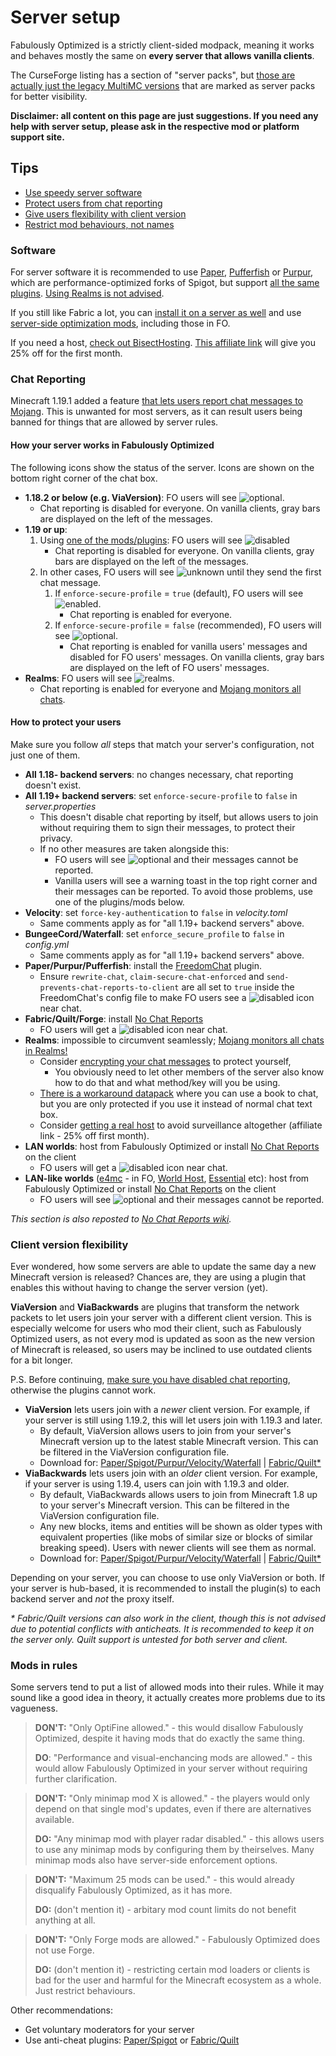 # Server setup

Fabulously Optimized is a strictly client-sided modpack, meaning it works and behaves mostly the same on **every server that allows vanilla clients**. 

The CurseForge listing has a section of "server packs", but [those are actually just the legacy MultiMC versions](vanilla-launcher-faq.md#what-is-the-multimc-zip) that are marked as server packs for better visibility.

**Disclaimer: all content on this page are just suggestions. If you need any help with server setup, please ask in the respective mod or platform support site.**

## Tips

* [Use speedy server software](#software)
* [Protect users from chat reporting](#chat-reporting)
* [Give users flexibility with client version](#client-version-flexibility)
* [Restrict mod behaviours, not names](#mods-in-rules)

### Software

For server software it is recommended to use [Paper](https://papermc.io), [Pufferfish](https://github.com/pufferfish-gg/Pufferfish) or [Purpur](https://github.com/PurpurMC/Purpur/), which are performance-optimized forks of Spigot, but support [all the same plugins](https://www.spigotmc.org/resources/categories/spigot.4/). [Using Realms is not advised](chat-reporting-faq.md#does-mojang-monitor-my-chats).

If you still like Fabric a lot, you can [install it on a server as well](https://fabricmc.net/use/?page=server) and use [server-side optimization mods](https://modrinth.com/mods?f=categories%3A%27optimization%27&g=categories%3A%27fabric%27&e=server), including those in FO.

If you need a host, [check out BisectHosting](https://www.bisecthosting.com/clients/aff.php?aff=2604). [This affiliate link](https://www.bisecthosting.com/clients/aff.php?aff=2604) will give you 25% off for the first month.

### Chat Reporting

Minecraft 1.19.1 added a feature [that lets users report chat messages to Mojang](chat-reporting-faq.md). This is unwanted for most servers, as it can result users being banned for things that are allowed by server rules.

#### How your server works in Fabulously Optimized

The following icons show the status of the server. Icons are shown on the bottom right corner of the chat box.

* **1.18.2 or below (e.g. ViaVersion)**: FO users will see ![optional](https://i.ibb.co/hstcjW7/neutral.png).
    * Chat reporting is disabled for everyone. On vanilla clients, gray bars are displayed on the left of the messages.
* **1.19 or up**:
    1. Using [one of the mods/plugins](#how-to-protect-your-users): FO users will see ![disabled](https://i.ibb.co/QDFzXCT/secure.png)
        * Chat reporting is disabled for everyone. On vanilla clients, gray bars are displayed on the left of the messages.
    2. In other cases, FO users will see ![unknown](https://i.ibb.co/Yb1n6fW/unknown.png) until they send the first chat message.
        1. If `enforce-secure-profile` = `true` (default), FO users will see ![enabled](https://i.ibb.co/2YgMHpR/insecure.png).
            * Chat reporting is enabled for everyone.
        2. If `enforce-secure-profile` = `false` (recommended), FO users will see ![optional](https://i.ibb.co/hstcjW7/neutral.png).
            * Chat reporting is enabled for vanilla users' messages and disabled for FO users' messages. On vanilla clients, gray bars are displayed on the left of FO users' messages.
* **Realms**: FO users will see ![realms](https://i.ibb.co/gTxw84X/realms.png).
    * Chat reporting is enabled for everyone and [Mojang monitors all chats](chat-reporting-faq.md#does-mojang-monitor-my-chats).

#### How to protect your users

Make sure you follow _all_ steps that match your server's configuration, not just one of them.

- **All 1.18- backend servers**: no changes necessary, chat reporting doesn't exist.
- **All 1.19+ backend servers**: set `enforce-secure-profile` to `false` in _server.properties_
  - This doesn't disable chat reporting by itself, but allows users to join without requiring them to sign their messages, to protect their privacy.
  - If no other measures are taken alongside this:
      - FO users will see ![optional](https://i.ibb.co/hstcjW7/neutral.png) and their messages cannot be reported.
      - Vanilla users will see a warning toast in the top right corner and their messages can be reported. To avoid those problems, use one of the plugins/mods below.
- **Velocity**: set `force-key-authentication` to `false` in _velocity.toml_
  - Same comments apply as for "all 1.19+ backend servers" above.
- **BungeeCord/Waterfall**: set `enforce_secure_profile` to `false` in _config.yml_
  - Same comments apply as for "all 1.19+ backend servers" above.
- **Paper/Purpur/Pufferfish**: install the [FreedomChat](https://modrinth.com/mod/freedomchat) plugin.
   - Ensure `rewrite-chat`, `claim-secure-chat-enforced` and `send-prevents-chat-reports-to-client` are all set to `true` inside the FreedomChat's config file to make FO users see a ![disabled](https://i.ibb.co/QDFzXCT/secure.png) icon near chat.
- **Fabric/Quilt/Forge**: install [No Chat Reports](https://www.curseforge.com/minecraft/mc-mods/no-chat-reports)
   - FO users will get a ![disabled](https://i.ibb.co/QDFzXCT/secure.png) icon near chat.
- **Realms**: impossible to circumvent seamlessly; [Mojang monitors all chats in Realms!](chat-reporting-faq.md#does-mojang-monitor-my-chats)
  - Consider [encrypting your chat messages](chat-reporting-faq.md#can-i-encrypt-my-chat-messages) to protect yourself, 
    - You obviously need to let other members of the server also know how to do that and what method/key will you be using. 
  - [There is a workaround datapack](https://www.planetminecraft.com/data-pack/no-more-chat-reports-datapack/) where you can use a book to chat, but you are only protected if you use it instead of normal chat text box.
  - Consider [getting a real host](https://www.bisecthosting.com/clients/aff.php?aff=2604) to avoid surveillance altogether (affiliate link - 25% off first month).
- **LAN worlds**: host from Fabulously Optimized or install [No Chat Reports](https://www.curseforge.com/minecraft/mc-mods/no-chat-reports) on the client
  - FO users will get a ![disabled](https://i.ibb.co/QDFzXCT/secure.png) icon near chat.
- **LAN-like worlds** ([e4mc](https://e4mc.link/) - in FO, [World Host](https://modrinth.com/mod/world-host), [Essential](https://essential.gg/) etc): host from Fabulously Optimized or install [No Chat Reports](https://www.curseforge.com/minecraft/mc-mods/no-chat-reports) on the client
  - FO users will see ![optional](https://i.ibb.co/hstcjW7/neutral.png) and their messages cannot be reported.

_This section is also reposted to [No Chat Reports wiki](https://github.com/Aizistral-Studios/No-Chat-Reports/wiki/Protecting-server-players)._

### Client version flexibility

Ever wondered, how some servers are able to update the same day a new Minecraft version is released? Chances are, they are using a plugin that enables this without having to change the server version (yet).

**ViaVersion** and **ViaBackwards** are plugins that transform the network packets to let users join your server with a different client version. This is especially welcome for users who mod their client, such as Fabulously Optimized users, as not every mod is updated as soon as the new version of Minecraft is released, so users may be inclined to use outdated clients for a bit longer. 

P.S. Before continuing, [make sure you have disabled chat reporting](#chat-reporting), otherwise the plugins cannot work.

* **ViaVersion** lets users join with a _newer_ client version. For example, if your server is still using 1.19.2, this will let users join with 1.19.3 and later.
   * By default, ViaVersion allows users to join from your server's Minecraft version up to the latest stable Minecraft version. This can be filtered in the ViaVersion configuration file.
   * Download for: [Paper/Spigot/Purpur/Velocity/Waterfall](https://hangar.papermc.io/ViaVersion/ViaVersion) | [Fabric/Quilt*](https://www.curseforge.com/minecraft/mc-mods/viafabric) 
* **ViaBackwards** lets users join with an _older_ client version. For example, if your server is using 1.19.4, users can join with 1.19.3 and older.
  * By default, ViaBackwards allows users to join from Minecraft 1.8 up to your server's Minecraft version. This can be filtered in the ViaVersion configuration file.
  * Any new blocks, items and entities will be shown as older types with equivalent properties (like mobs of similar size or blocks of similar breaking speed). Users with newer clients will see them as normal.
  * Download for: [Paper/Spigot/Purpur/Velocity/Waterfall](https://hangar.papermc.io/ViaVersion/ViaBackwards) | [Fabric/Quilt*](https://www.curseforge.com/minecraft/mc-mods/viabackwards)

Depending on your server, you can choose to use only ViaVersion or both. If your server is hub-based, it is recommended to install the plugin(s) to each backend server and _not_ the proxy itself.

_* Fabric/Quilt versions can also work in the client, though this is not advised due to potential conflicts with anticheats. It is recommended to keep it on the server only. Quilt support is untested for both server and client._

### Mods in rules

Some servers tend to put a list of allowed mods into their rules. While it may sound like a good idea in theory, it actually creates more problems due to its vagueness. 

> **DON'T:** "Only OptiFine allowed." - this would disallow Fabulously Optimized, despite it having mods that do exactly the same thing.
>
> **DO**: "Performance and visual-enchancing mods are allowed." - this would allow Fabulously Optimized in your server without requiring further clarification.

> **DON'T:** "Only minimap mod X is allowed." - the players would only depend on that single mod's updates, even if there are alternatives available.
>
> **DO:** "Any minimap mod with player radar disabled." - this allows users to use any minimap mods by configuring them by theirselves. Many minimap mods also have server-side enforcement options.

> **DON'T:** "Maximum 25 mods can be used." - this would already disqualify Fabulously Optimized, as it has more.
>
> **DO:** (don't mention it) - arbitary mod count limits do not benefit anything at all.

> **DON'T:** "Only Forge mods are allowed." - Fabulously Optimized does not use Forge.
>
> **DO:** (don't mention it) - restricting certain mod loaders or clients is bad for the user and harmful for the Minecraft ecosystem as a whole. Just restrict behaviours.

Other recommendations:

* Get voluntary moderators for your server
* Use anti-cheat plugins: [Paper/Spigot](https://www.spigotmc.org/wiki/anti-cheat-list-bukkit-and-spigot-1-19-x/) or [Fabric/Quilt](https://serverside.infra.link/#:~:text=Anticheat/Anti%20X%2Dray)
